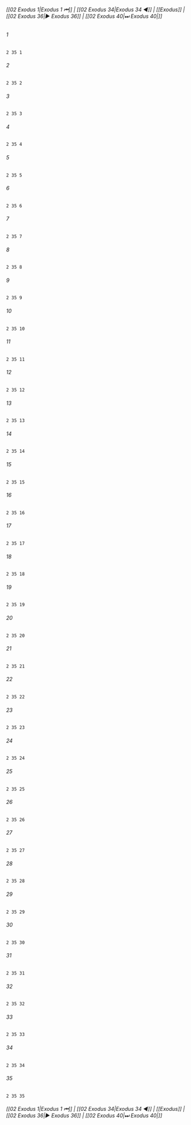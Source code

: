 
###### [[02 Exodus 1|Exodus 1 ⏮]] | [[02 Exodus 34|Exodus 34 ◀]] | [[Exodus]] | [[02 Exodus 36|▶ Exodus 36]] | [[02 Exodus 40|⏭ Exodus 40|]]

###### 1
``` verse
2 35 1 
```
###### 2
``` verse
2 35 2 
```
###### 3
``` verse
2 35 3 
```
###### 4
``` verse
2 35 4 
```
###### 5
``` verse
2 35 5 
```
###### 6
``` verse
2 35 6 
```
###### 7
``` verse
2 35 7 
```
###### 8
``` verse
2 35 8 
```
###### 9
``` verse
2 35 9 
```
###### 10
``` verse
2 35 10 
```
###### 11
``` verse
2 35 11 
```
###### 12
``` verse
2 35 12 
```
###### 13
``` verse
2 35 13 
```
###### 14
``` verse
2 35 14 
```
###### 15
``` verse
2 35 15 
```
###### 16
``` verse
2 35 16 
```
###### 17
``` verse
2 35 17 
```
###### 18
``` verse
2 35 18 
```
###### 19
``` verse
2 35 19 
```
###### 20
``` verse
2 35 20 
```
###### 21
``` verse
2 35 21 
```
###### 22
``` verse
2 35 22 
```
###### 23
``` verse
2 35 23 
```
###### 24
``` verse
2 35 24 
```
###### 25
``` verse
2 35 25 
```
###### 26
``` verse
2 35 26 
```
###### 27
``` verse
2 35 27 
```
###### 28
``` verse
2 35 28 
```
###### 29
``` verse
2 35 29 
```
###### 30
``` verse
2 35 30 
```
###### 31
``` verse
2 35 31 
```
###### 32
``` verse
2 35 32 
```
###### 33
``` verse
2 35 33 
```
###### 34
``` verse
2 35 34 
```
###### 35
``` verse
2 35 35 
```

###### [[02 Exodus 1|Exodus 1 ⏮]] | [[02 Exodus 34|Exodus 34 ◀]] | [[Exodus]] | [[02 Exodus 36|▶ Exodus 36]] | [[02 Exodus 40|⏭ Exodus 40|]]

